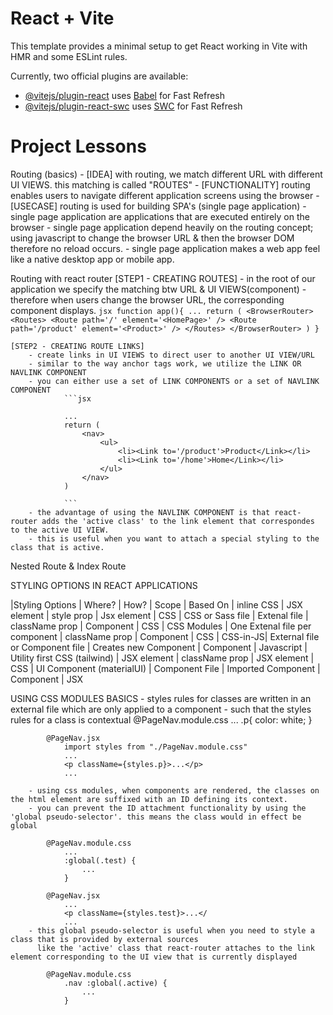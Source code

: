 # React + Vite

This template provides a minimal setup to get React working in Vite with HMR and some ESLint rules.

Currently, two official plugins are available:

- [@vitejs/plugin-react](https://github.com/vitejs/vite-plugin-react/blob/main/packages/plugin-react/README.md) uses [Babel](https://babeljs.io/) for Fast Refresh
- [@vitejs/plugin-react-swc](https://github.com/vitejs/vite-plugin-react-swc) uses [SWC](https://swc.rs/) for Fast Refresh


# Project Lessons
Routing (basics)
    - [IDEA] with routing, we match different URL with different UI VIEWS. this matching is called "ROUTES"
    - [FUNCTIONALITY] routing enables users to navigate different application screens using the browser
    - [USECASE] routing is used for building SPA's (single page application)
        - single page application are applications that are executed entirely on the browser
        - single page application depend heavily on the routing concept; using javascript to change the browser URL & then the browser DOM therefore no reload occurs. 
        - single page application makes a web app feel like a native desktop app or mobile app.


Routing with react router
    [STEP1 - CREATING ROUTES] 
        - in the root of our application we specify the matching btw URL & UI VIEWS(component)
        - therefore when users change the browser URL, the corresponding component displays.
            ```jsx
            function app(){
                ...
                return (
                    <BrowserRouter>
                        <Routes>
                            <Route path='/' element='<HomePage>' />
                            <Route path='/product' element='<Product>' />
                        </Routes>
                    </BrowserRouter>
                )
            }
            ```

    [STEP2 - CREATING ROUTE LINKS] 
        - create links in UI VIEWS to direct user to another UI VIEW/URL
        - similar to the way anchor tags work, we utilize the LINK OR NAVLINK COMPONENT
        - you can either use a set of LINK COMPONENTS or a set of NAVLINK COMPONENT
                ```jsx

                ...
                return (
                    <nav>
                        <ul>
                            <li><Link to='/product'>Product</Link></li>
                            <li><Link to='/home'>Home</Link></li>
                        </ul>
                    </nav>
                )

                ```
        - the advantage of using the NAVLINK COMPONENT is that react-router adds the 'active class' to the link element that correspondes to the active UI VIEW.
        - this is useful when you want to attach a special styling to the class that is active.



Nested Route & Index Route




STYLING OPTIONS IN REACT APPLICATIONS

|Styling Options | Where? | How? |  Scope | Based On
| inline CSS | JSX element | style prop | Jsx element | CSS
| CSS or Sass file | Extenal file | className prop | Component | CSS
| CSS Modules | One Extenal file per component | className prop | Component | CSS
| CSS-in-JS| External file or Component file | Creates new Component | Component | Javascript
| Utility first CSS (tailwind) | JSX element | className prop | JSX element | CSS
| UI Component (materialUI) | Component File | Imported Component | Component | JSX


USING CSS MODULES
    BASICS
        - styles rules for classes are written in an external file which are only applied to a component
        - such that the styles rules for a class is contextual
            @PageNav.module.css
                ...
                .p{
                    color: white;
                }

            @PageNav.jsx
                import styles from "./PageNav.module.css"
                ...
                <p className={styles.p}>...</p>
                ...

        - using css modules, when components are rendered, the classes on the html element are suffixed with an ID defining its context.
        - you can prevent the ID attachment functionality by using the 'global pseudo-selector'. this means the class would in effect be global

            @PageNav.module.css
                ...
                :global(.test) {
                    ...
                }

            @PageNav.jsx
                ...
                <p className={styles.test}>...</
                ...
        - this global pseudo-selector is useful when you need to style a class that is provided by external sources
          like the 'active' class that react-router attaches to the link element corresponding to the UI view that is currently displayed

            @PageNav.module.css
                .nav :global(.active) {
                    ...
                }


